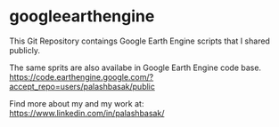 # googleearthengine
This Git Repository contaings Google Earth Engine scripts that I shared publicly.

The same sprits are also availabe in Google Earth Engine code base. 
https://code.earthengine.google.com/?accept_repo=users/palashbasak/public

Find more about my and my work at:
https://www.linkedin.com/in/palashbasak/
